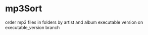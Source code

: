 # mp3Sort
order mp3 files in folders by artist and album
executable version on executable_version branch
